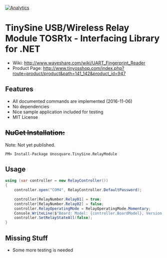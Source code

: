 [![Analytics](https://ga-beacon.appspot.com/UA-8535255-2/unosquare/tsrelay/)](https://github.com/igrigorik/ga-beacon)

# TinySine USB/Wireless Relay Module TOSR1x - Interfacing Library for .NET

* Wiki: http://www.waveshare.com/wiki/UART_Fingerprint_Reader
* Product Page: http://www.tinyosshop.com/index.php?route=product/product&path=141_142&product_id=947

## Features
* All documented commands are implemented (2016-11-06)
* No dependencies
* Nice sample application included for testing
* MIT License

## ~~NuGet Installation:~~

Note: Not yet published.
```
PM> Install-Package Unosquare.TinySine.RelayModule
```

## Usage

```csharp
using (var controller = new RelayController())
{
    controller.open("COM4", RelayController.DefaultPassword);
    
    controller[RelayNumber.Relay01] = true;
    controller[RelayNumber.Relay02] = false;
    controller.RelayOperatingMode = RelayOperatingMode.Momentary;
    Console.WriteLine($"Board: Model: {controller.BoardModel}, Version: {controller.BoardVersion}, FW: {controller.FirmwareVersion}, Channels: {controller.RelayChannelCount}, Mode: {controller.RelayOperatingMode}");
    controller.SetRelayStateAll(false);
}
```

## Missing Stuff
* Some more testing is needed
